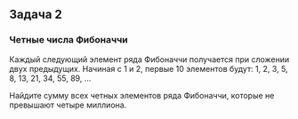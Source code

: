 <h2>Задача 2</h2>
<h3>Четные числа Фибоначчи</h3>
Каждый следующий элемент ряда Фибоначчи получается при сложении двух предыдущих. Начиная с 1 и 2, первые 10 элементов будут:
1, 2, 3, 5, 8, 13, 21, 34, 55, 89, ...

Найдите сумму всех четных элементов ряда Фибоначчи, которые не превышают четыре миллиона.
